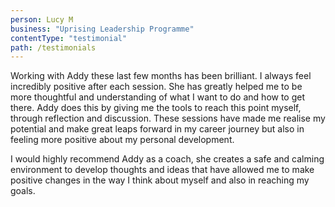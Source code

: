```yaml
---
person: Lucy M
business: "Uprising Leadership Programme"
contentType: "testimonial"
path: /testimonials
---
```


Working with Addy these last few months has been brilliant. I always feel incredibly positive after each session.
She has greatly helped me to be more thoughtful and understanding of what I want to do and how to get there.
Addy does this by giving me the tools to reach this point myself, through reflection and discussion. These
sessions have made me realise my potential and make great leaps forward in my career journey but also in
feeling more positive about my personal development.

I would highly recommend Addy as a coach, she creates a safe and calming environment to develop thoughts
and ideas that have allowed me to make positive changes in the way I think about myself and also in reaching
my goals.
